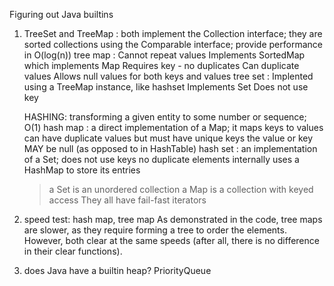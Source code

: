 Figuring out Java builtins

1. 
   TreeSet and TreeMap : both implement the Collection interface; they are sorted collections using the Comparable interface; provide performance in O(log(n))
   tree map : Cannot repeat values
   	      Implements SortedMap which implements Map
	      Requires key - no duplicates
	      Can duplicate values
	      Allows null values for both keys and values
   tree set : Implented using a TreeMap instance, like hashset
   	      Implements Set
	      Does not use key
   	      
   HASHING: transforming a given entity to some number or sequence; O(1)
   hash map : a direct implementation of a Map; it maps keys to values
              can have duplicate values but must have unique keys
	      the value or key MAY be null (as opposed to in HashTable)
   hash set : an implementation of a Set; does not use keys 
   	      no duplicate elements
	      internally uses a HashMap to store its entries
   > a Set is an unordered collection
   > a Map is a collection with keyed access
   > They all have fail-fast iterators

2. speed test: hash map, tree map
   As demonstrated in the code, tree maps are slower, as they require forming a tree to order the elements.
   However, both clear at the same speeds (after all, there is no difference in their clear functions).
3. does Java have a builtin heap?
   PriorityQueue

